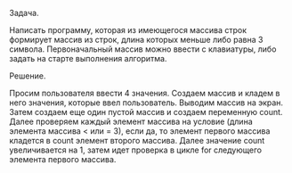 Задача.

Написать программу, которая из имеющегося массива строк формирует массив из строк,
длина которых меньше либо равна 3 символа. Первоначальный массив можно ввести с клавиатуры,
либо задать на старте выполнения алгоритма.

Решение.

Просим пользователя ввести 4 значения. Создаем массив и кладем в него значения, 
которые ввел пользователь. Выводим массив на экран. Затем создаем еще один пустой массив и создаем переменную count. Далее проверяем каждый элемент массива на условие (длина элемента массива < или = 3), если да, то элемент первого массива кладется в count элемент второго массива. Далее значение count увеличивается на 1, затем идет проверка в цикле for следующего элемента первого массива.